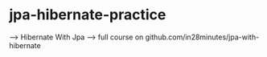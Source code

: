 # jpa-hibernate-practice
--> Hibernate With Jpa 
--> full course on github.com/in28minutes/jpa-with-hibernate


